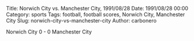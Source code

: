 Title: Norwich City vs. Manchester City, 1991/08/28
Date: 1991/08/28 00:00
Category: sports
Tags: football, football scores, Norwich City, Manchester City
Slug: norwich-city-vs-manchester-city
Author: carbonero


Norwich City 0 - 0 Manchester City
